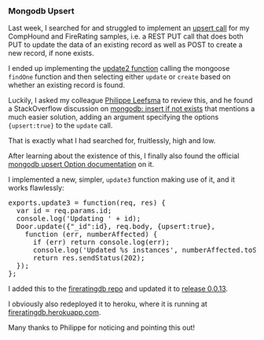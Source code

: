 <head>
<title>The 3D Web Coder</title>
<meta http-equiv="Content-Type" content="text/html; charset=utf-8"/>
<link rel="stylesheet" type="text/css" href="3dwc.css"/>
<script src="run_prettify.js" type="text/javascript"></script>
<!--
<script src="https://google-code-prettify.googlecode.com/svn/loader/run_prettify.js" type="text/javascript"></script>
-->
</head>

<!---

#mongolab #heroku #mongoosejs #expressjs
#Autodesk #IoT #SeeControl #cloud #adsk
#3dwebcoder #python #adskdevnetwrk #adsk #markdown #asciidoc
#gcal #caldav #cloud #googleapi #restapi
#milanojs
#3dwebaccel #prague #webgl #3dweb #a360
#au2015 #autocad #inventor #ah8 #cubeathens #developers
#aws #revitapi #jquery #handlebars #heroku
#ViewAndDataAPI
#JsFiddle #Reactjs #3dwebcoder #autodesku #rtceur
akn_include
#RestSharp

#Mongodb Upsert #Mongoose #3dwebcoder #revitapi #restapi #javascript #nodejs adskdevnetwrk #adsk #bim #aec

Last week, I searched for and struggled to implement an upsert call for my CompHound and FireRating samples, i.e. a REST PUT call that does both PUT to update the data of an existing record as well as POST to create a new record, if none exists. I ended up calling the mongoose <code>findOne</code> function and then selecting either <code>update</code> or <code>create</code> based on whether an existing record is found. Luckily, a much easier solution exists, adding an argument specifying the options <code>{upsert:true}</code> to the update call...

-->


### Mongodb Upsert

Last week, I searched for and struggled to implement an
[upsert call](http://the3dwebcoder.typepad.com/blog/2015/09/comphound-restsharp-mongoose-put-and-post.html) for
my CompHound and FireRating samples, i.e. a REST PUT call that does both PUT to update the data of an existing record as well as POST to create a new record, if none exists.

I ended up implementing the
[update2 function](http://the3dwebcoder.typepad.com/blog/2015/09/comphound-restsharp-mongoose-put-and-post.html#4) calling
the mongoose `findOne` function and then selecting either `update` or `create` based on whether an existing record is found.

Luckily, I asked my colleague
[Philippe Leefsma](http://adndevblog.typepad.com/autocad/philippe-leefsma.html) to
review this, and he found a StackOverflow discussion on
[mongodb: insert if not exists](http://stackoverflow.com/questions/2801008/mongodb-insert-if-not-exists) that
mentions a much easier solution, adding an argument specifying the options `{upsert:true}` to the `update` call.

That is exactly what I had searched for, fruitlessly, high and low.

After learning about the existence of this, I finally also found the official
[mongodb upsert Option documentation](http://docs.mongodb.org/manual/tutorial/modify-documents/#upsert-option) on it.

I implemented a new, simpler, `update3` function making use of it, and it works flawlessly:

<pre class="prettyprint">
exports.update3 = function(req, res) {
  var id = req.params.id;
  console.log('Updating ' + id);
  Door.update({"_id":id}, req.body, {upsert:true},
    function (err, numberAffected) {
      if (err) return console.log(err);
      console.log('Updated %s instances', numberAffected.toString());
      return res.sendStatus(202);
  });
};
</pre>

I added this to the
[fireratingdb repo](https://github.com/jeremytammik/firerating) and updated it to
[release 0.0.13](https://github.com/jeremytammik/firerating/releases/tag/0.0.13).

I obviously also redeployed it to heroku, where it is running at
[fireratingdb.herokuapp.com](http://fireratingdb.herokuapp.com).

Many thanks to Philippe for noticing and pointing this out!
